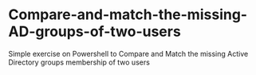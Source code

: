 # Compare-and-match-the-missing-AD-groups-of-two-users
Simple exercise on Powershell to Compare and Match the missing Active Directory groups membership of two users
